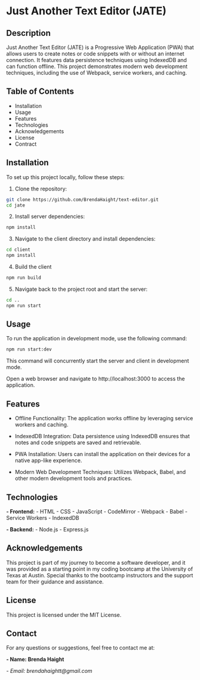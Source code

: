 # Just Another Text Editor (JATE)

## Description

Just Another Text Editor (JATE) is a Progressive Web Application (PWA) that allows users to create notes or code snippets with or without an internet connection. It features data persistence techniques using IndexedDB and can function offline. This project demonstrates modern web development techniques, including the use of Webpack, service workers, and caching.

## Table of Contents

- Installation
- Usage
- Features
- Technologies
- Acknowledgements
- License
- Contract

## Installation

To set up this project locally, follow these steps:

1. Clone the repository:

```bash
git clone https://github.com/BrendaHaight/text-editor.git
cd jate
```

2. Install server dependencies:

```bash
npm install
```

3. Navigate to the client directory and install dependencies:

```bash
cd client
npm install
```

4. Build the client

```bash
npm run build
```

5. Navigate back to the project root and start the server:

```bash
cd ..
npm run start
```

## Usage

To run the application in development mode, use the following command:

```bash
npm run start:dev
```

This command will concurrently start the server and client in development mode.

Open a web browser and navigate to http://localhost:3000 to access the application.

## Features

- Offline Functionality: The application works offline by leveraging service workers and caching.

- IndexedDB Integration: Data persistence using IndexedDB ensures that notes and code snippets are saved and retrievable.

- PWA Installation: Users can install the application on their devices for a native app-like experience.

- Modern Web Development Techniques: Utilizes Webpack, Babel, and other modern development tools and practices.

## Technologies

**- Frontend:** - HTML - CSS - JavaScript - CodeMirror - Webpack - Babel - Service Workers - IndexedDB

**- Backend:** - Node.js - Express.js

## Acknowledgements

This project is part of my journey to become a software developer, and it was provided as a starting point in my coding bootcamp at the University of Texas at Austin. Special thanks to the bootcamp instructors and the support team for their guidance and assistance.

## License

This project is licensed under the MIT License.

## Contact

For any questions or suggestions, feel free to contact me at:

**- Name: Brenda Haight**

_- Email: brendahaightt@gmail.com_
